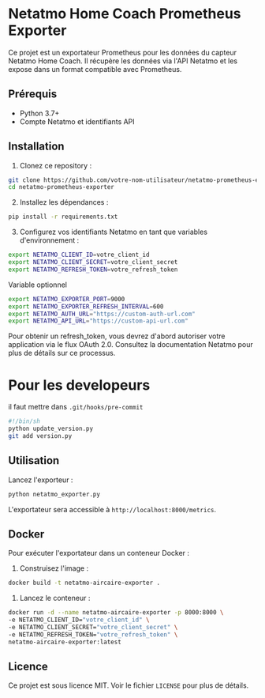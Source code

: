 # Netatmo Home Coach Prometheus Exporter

Ce projet est un exportateur Prometheus pour les données du capteur Netatmo Home Coach. Il récupère les données via l'API Netatmo et les expose dans un format compatible avec Prometheus.

## Prérequis

- Python 3.7+
- Compte Netatmo et identifiants API

## Installation

1. Clonez ce repository :

```bash
git clone https://github.com/votre-nom-utilisateur/netatmo-prometheus-exporter.git
cd netatmo-prometheus-exporter
```

2. Installez les dépendances :

```bash
pip install -r requirements.txt
```

3. Configurez vos identifiants Netatmo en tant que variables d'environnement :

```bash
export NETATMO_CLIENT_ID=votre_client_id
export NETATMO_CLIENT_SECRET=votre_client_secret
export NETATMO_REFRESH_TOKEN=votre_refresh_token
```

Variable optionnel
```bash
export NETATMO_EXPORTER_PORT=9000
export NETATMO_EXPORTER_REFRESH_INTERVAL=600
export NETATMO_AUTH_URL="https://custom-auth-url.com"
export NETATMO_API_URL="https://custom-api-url.com"
```

Pour obtenir un refresh_token, vous devrez d'abord autoriser votre application via le flux OAuth 2.0. Consultez la documentation Netatmo pour plus de détails sur ce processus.


# Pour les developeurs

il faut mettre dans `.git/hooks/pre-commit`

```bash
#!/bin/sh
python update_version.py
git add version.py
```

## Utilisation

Lancez l'exporteur :

```bash
python netatmo_exporter.py
```

L'exportateur sera accessible à `http://localhost:8000/metrics`.

## Docker

Pour exécuter l'exportateur dans un conteneur Docker :

1. Construisez l'image :

```bash
docker build -t netatmo-aircaire-exporter .
```

1. Lancez le conteneur :

```bash
docker run -d --name netatmo-aircaire-exporter -p 8000:8000 \
-e NETATMO_CLIENT_ID="votre_client_id" \
-e NETATMO_CLIENT_SECRET="votre_client_secret" \
-e NETATMO_REFRESH_TOKEN="votre_refresh_token" \
netatmo-aircaire-exporter:latest
```

## Licence

Ce projet est sous licence MIT. Voir le fichier `LICENSE` pour plus de détails.
